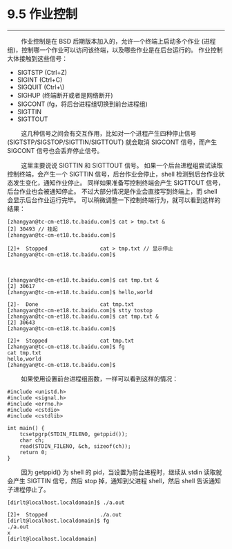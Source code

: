 # 9.5 作业控制
***

&emsp;&emsp;
作业控制是在 BSD 后期版本加入的，允许一个终端上启动多个作业 (进程组)，控制哪一个作业可以访问该终端，以及哪些作业是在后台运行的。
作业控制大体接触到这些信号：

+ SIGTSTP (Ctrl+Z)
+ SIGINT (Ctrl+C)
+ SIGQUIT (Ctrl+\\)
+ SIGHUP (终端断开或者是网络断开)
+ SIGCONT (fg，将后台进程组切换到前台进程组)
+ SIGTTIN
+ SIGTTOUT

&emsp;&emsp;
这几种信号之间会有交互作用，比如对一个进程产生四种停止信号 (SIGTSTP/SIGSTOP/SIGTTIN/SIGTTOUT) 就会取消 SIGCONT 信号，而产生 SIGCONT 信号也会丢弃停止信号。

&emsp;&emsp;
这里主要说说 SIGTTIN 和 SIGTTOUT 信号。
如果一个后台进程组尝试读取控制终端，会产生一个 SIGTTIN 信号，后台作业会停止，shell 检测到后台作业状态发生变化，通知作业停止。
同样如果准备写控制终端会产生 SIGTTOUT 信号，后台作业也会被通知停止。
不过大部分情况是作业会直接写到终端上，而 shell 会显示后台作业运行完毕。
可以稍微调整一下控制终端行为，就可以看到这样的结果：

    [zhangyan@tc-cm-et18.tc.baidu.com]$ cat > tmp.txt &
    [2] 30493 // 挂起
    [zhangyan@tc-cm-et18.tc.baidu.com]$
    
    [2]+  Stopped                 cat > tmp.txt // 显示停止
    [zhangyan@tc-cm-et18.tc.baidu.com]$

&emsp;&emsp;
    
    [zhangyan@tc-cm-et18.tc.baidu.com]$ cat tmp.txt &
    [2] 30617
    [zhangyan@tc-cm-et18.tc.baidu.com]$ hello,world
    
    [2]-  Done                    cat tmp.txt
    [zhangyan@tc-cm-et18.tc.baidu.com]$ stty tostop
    [zhangyan@tc-cm-et18.tc.baidu.com]$ cat tmp.txt &
    [2] 30643
    [zhangyan@tc-cm-et18.tc.baidu.com]$
    
    [2]+  Stopped                 cat tmp.txt
    [zhangyan@tc-cm-et18.tc.baidu.com]$ fg
    cat tmp.txt
    hello,world
    [zhangyan@tc-cm-et18.tc.baidu.com]$

&emsp;&emsp;
如果使用设置前台进程组函数，一样可以看到这样的情况：

    #include <unistd.h>
    #include <signal.h>
    #include <errno.h>
    #include <cstdio>
    #include <cstdlib>
    
    int main() {
        tcsetpgrp(STDIN_FILENO, getppid());
        char ch;
        read(STDIN_FILENO, &ch, sizeof(ch));
        return 0;
    }

&emsp;&emsp;
因为 getppid() 为 shell 的 pid，当设置为前台进程时，继续从 stdin 读取就会产生 SIGTTIN 信号，然后 stop 掉，通知到父进程 shell，然后 shell 告诉通知子进程停止了。

    [dirlt@localhost.localdomain]$ ./a.out
    
    [2]+  Stopped                 ./a.out
    [dirlt@localhost.localdomain]$ fg
    ./a.out
    x
    [dirlt@localhost.localdomain]